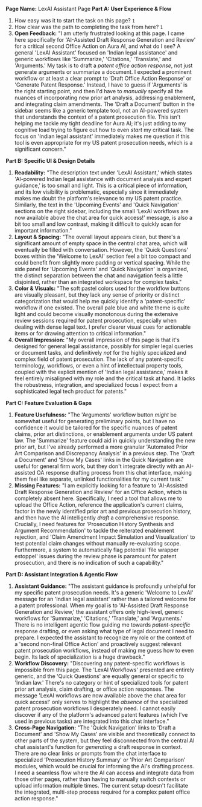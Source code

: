 **Page Name:** LexAI Assistant Page
**Part A: User Experience & Flow**
1. How easy was it to start the task on this page? `1`
2. How clear was the path to completing the task from here? `1`
3. **Open Feedback:** "I am utterly frustrated looking at this page. I came here specifically for 'AI-Assisted Draft Response Generation and Review' for a critical second Office Action on Aura AI, and what do I see? A general 'LexAI Assistant' focused on 'Indian legal assistance' and generic workflows like 'Summarize,' 'Citations,' 'Translate,' and 'Arguments.' My task is to draft a *patent office action response*, not just generate arguments or summarize a document. I expected a prominent workflow or at least a clear prompt to 'Draft Office Action Response' or 'Generate Patent Response.' Instead, I have to guess if 'Arguments' is the right starting point, and then I'd have to *manually* specify all the nuances of incorporating new prior art analysis, addressing enablement, and integrating claim amendments. The 'Draft a Document' button in the sidebar seems like a generic template tool, not an AI-powered system that understands the context of a patent prosecution file. This isn't helping me tackle my tight deadline for Aura AI; it's just adding to my cognitive load trying to figure out how to even *start* my critical task. The focus on 'Indian legal assistant' immediately makes me question if this tool is even appropriate for my US patent prosecution needs, which is a significant concern."

**Part B: Specific UI & Design Details**
1. **Readability:** "The description text under 'LexAI Assistant,' which states 'AI-powered Indian legal assistance with document analysis and expert guidance,' is too small and light. This is a critical piece of information, and its low visibility is problematic, especially since it immediately makes me doubt the platform's relevance to my US patent practice. Similarly, the text in the 'Upcoming Events' and 'Quick Navigation' sections on the right sidebar, including the small 'LexAI workflows are now available above the chat area for quick access!' message, is also a bit too small and low contrast, making it difficult to quickly scan for important information."
2. **Layout & Spacing:** "The overall layout appears clean, but there's a significant amount of empty space in the central chat area, which will eventually be filled with conversation. However, the 'Quick Questions' boxes within the 'Welcome to LexAI' section feel a bit too compact and could benefit from slightly more padding or vertical spacing. While the side panel for 'Upcoming Events' and 'Quick Navigation' is organized, the distinct separation between the chat and navigation feels a little disjointed, rather than an integrated workspace for complex tasks."
3. **Color & Visuals:** "The soft pastel colors used for the workflow buttons are visually pleasant, but they lack any sense of priority or distinct categorization that would help me quickly identify a 'patent-specific' workflow if one existed. The overall pale blue and white theme is quite light and could become visually monotonous during the extensive review sessions required for patent prosecution, especially when dealing with dense legal text. I prefer clearer visual cues for actionable items or for drawing attention to critical information."
4. **Overall Impression:** "My overall impression of this page is that it's designed for general legal assistance, possibly for simpler legal queries or document tasks, and definitively *not* for the highly specialized and complex field of patent prosecution. The lack of any patent-specific terminology, workflows, or even a hint of intellectual property tools, coupled with the explicit mention of 'Indian legal assistance,' makes it feel entirely misaligned with my role and the critical task at hand. It lacks the robustness, integration, and specialized focus I expect from a sophisticated legal tech product for patents."

**Part C: Feature Evaluation & Gaps**
1. **Feature Usefulness:** "The 'Arguments' workflow button *might* be somewhat useful for generating preliminary points, but I have no confidence it would be tailored for the specific nuances of patent claims, prior art distinctions, or enablement arguments under US patent law. The 'Summarize' feature could aid in quickly understanding the new prior art, but I've already performed a more granular 'Automated Prior Art Comparison and Discrepancy Analysis' in a previous step. The 'Draft a Document' and 'Show My Cases' links in the Quick Navigation are useful for general firm work, but they don't integrate directly with an AI-assisted OA response drafting process from this chat interface, making them feel like separate, unlinked functionalities for my current task."
2. **Missing Features:** "I am explicitly looking for a feature to 'AI-Assisted Draft Response Generation and Review' for an Office Action, which is completely absent here. Specifically, I need a tool that allows me to upload the Office Action, reference the application's current claims, factor in the newly identified prior art and previous prosecution history, and then have the AI intelligently *draft* a comprehensive response. Crucially, I need features for 'Prosecution History Synthesis and Argument Recommendation' to tackle the reiterated enablement rejection, and 'Claim Amendment Impact Simulation and Visualization' to test potential claim changes without manually re-evaluating scope. Furthermore, a system to automatically flag potential 'file wrapper estoppel' issues during the review phase is paramount for patent prosecution, and there is no indication of such a capability."

**Part D: Assistant Integration & Agentic Flow**
1. **Assistant Guidance:** "The assistant guidance is profoundly unhelpful for my specific patent prosecution needs. It's a generic 'Welcome to LexAI' message for an 'Indian legal assistant' rather than a tailored welcome for a patent professional. When my goal is to 'AI-Assisted Draft Response Generation and Review,' the assistant offers only high-level, generic workflows for 'Summarize,' 'Citations,' 'Translate,' and 'Arguments.' There is no intelligent agentic flow guiding me towards *patent-specific* response drafting, or even asking what type of legal document I need to prepare. I expected the assistant to recognize my role or the context of a 'second non-final Office Action' and proactively suggest relevant patent prosecution workflows, instead of making me guess how to even begin. Its lack of specialization is a huge drawback."
2. **Workflow Discovery:** "Discovering any patent-specific workflows is impossible from this page. The 'LexAI Workflows' presented are entirely generic, and the 'Quick Questions' are equally general or specific to 'Indian law.' There's no category or hint of specialized tools for patent prior art analysis, claim drafting, or office action responses. The message 'LexAI workflows are now available above the chat area for quick access!' only serves to highlight the *absence* of the specialized patent prosecution workflows I desperately need. I cannot easily discover if any of the platform's advanced patent features (which I've used in previous tasks) are integrated into this chat interface."
3. **Cross-Page Navigation:** "The 'Quick Navigation' links to 'Draft a Document' and 'Show My Cases' are visible and theoretically connect to other parts of the system, but they feel disconnected from the central AI chat assistant's function for *generating* a draft response in context. There are no clear links or prompts from the chat interface to specialized 'Prosecution History Summary' or 'Prior Art Comparison' modules, which would be crucial for informing the AI's drafting process. I need a seamless flow where the AI can access and integrate data from those other pages, rather than having to manually switch contexts or upload information multiple times. The current setup doesn't facilitate the integrated, multi-step process required for a complex patent office action response."